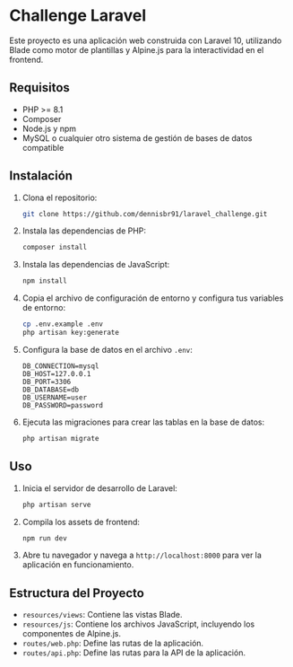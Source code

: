 # Challenge Laravel

Este proyecto es una aplicación web construida con Laravel 10, utilizando Blade como motor de plantillas y Alpine.js para la interactividad en el frontend.

## Requisitos

- PHP >= 8.1
- Composer
- Node.js y npm
- MySQL o cualquier otro sistema de gestión de bases de datos compatible

## Instalación

1. Clona el repositorio:

    ```bash
    git clone https://github.com/dennisbr91/laravel_challenge.git
    ```

2. Instala las dependencias de PHP:

    ```bash
    composer install
    ```

3. Instala las dependencias de JavaScript:

    ```bash
    npm install
    ```

4. Copia el archivo de configuración de entorno y configura tus variables de entorno:

    ```bash
    cp .env.example .env
    php artisan key:generate
    ```

5. Configura la base de datos en el archivo `.env`:

    ```env
    DB_CONNECTION=mysql
    DB_HOST=127.0.0.1
    DB_PORT=3306
    DB_DATABASE=db
    DB_USERNAME=user
    DB_PASSWORD=password
    ```

6. Ejecuta las migraciones para crear las tablas en la base de datos:

    ```bash
    php artisan migrate
    ```

## Uso

1. Inicia el servidor de desarrollo de Laravel:

    ```bash
    php artisan serve
    ```

2. Compila los assets de frontend:

    ```bash
    npm run dev
    ```

3. Abre tu navegador y navega a `http://localhost:8000` para ver la aplicación en funcionamiento.

## Estructura del Proyecto

- `resources/views`: Contiene las vistas Blade.
- `resources/js`: Contiene los archivos JavaScript, incluyendo los componentes de Alpine.js.
- `routes/web.php`: Define las rutas de la aplicación.
- `routes/api.php`: Define las rutas para la API de la aplicación.
